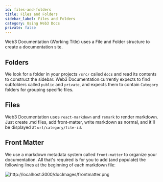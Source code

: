 ```yaml
---
id: files-and-folders
title: Files and Folders
sidebar_label: Files and Folders
category: Using Web3 Docs
private: false
---
```


Web3 Documentation (Working Title) uses a File and Folder structure to create a documentation site.

## Folders

We look for a folder in your projects `/src/` called `docs` and read its contents to construct the sidebar.
Web3 Documentation currently expects to find subfolders called `public` and `private`, and expects them to contain `Category` folders for grouping specific files.

## Files

Web3 Documentation uses `react-markdown` and `remark` to render markdown. Just create .md files, add front-matter, write markdown as normal, and it'll be displayed at `url/category/file-id`.

## Front Matter

We use a markdown metadata system called `front-matter` to organize your documentation.
All that's required is for you to add (and populate) the following lines at the beginning of each markdown file:

![http://localhost:3000/docImages/frontmatter.png](http://localhost:3000/docImages/frontmatter.png)
